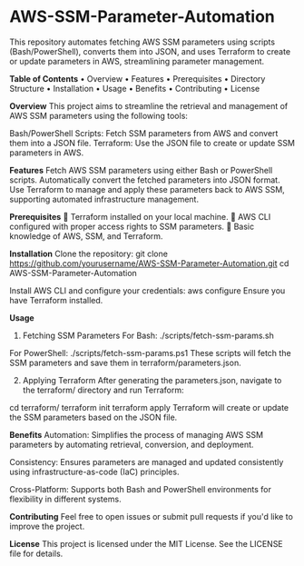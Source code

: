 # AWS-SSM-Parameter-Automation
This repository automates fetching AWS SSM parameters using scripts (Bash/PowerShell), converts them into JSON, and uses Terraform to create or update parameters in AWS, streamlining parameter management.

**Table of Contents**
•	Overview
•	Features
•	Prerequisites
•	Directory Structure
•	Installation
•	Usage
•	Benefits
•	Contributing
•	License


**Overview**
This project aims to streamline the retrieval and management of AWS SSM parameters using the following tools:

Bash/PowerShell Scripts: Fetch SSM parameters from AWS and convert them into a JSON file.
Terraform: Use the JSON file to create or update SSM parameters in AWS.

**Features**
Fetch AWS SSM parameters using either Bash or PowerShell scripts.
Automatically convert the fetched parameters into JSON format.
Use Terraform to manage and apply these parameters back to AWS SSM, supporting automated infrastructure management.

**Prerequisites**
	Terraform installed on your local machine.
	AWS CLI configured with proper access rights to SSM parameters.
	Basic knowledge of AWS, SSM, and Terraform.

**Installation**
Clone the repository:
git clone https://github.com/yourusername/AWS-SSM-Parameter-Automation.git
cd AWS-SSM-Parameter-Automation

Install AWS CLI and configure your credentials:
aws configure
Ensure you have Terraform installed.

**Usage**
1. Fetching SSM Parameters
For Bash:
./scripts/fetch-ssm-params.sh

For PowerShell:
./scripts/fetch-ssm-params.ps1
These scripts will fetch the SSM parameters and save them in terraform/parameters.json.

2. Applying Terraform
After generating the parameters.json, navigate to the terraform/ directory and run Terraform:

cd terraform/
terraform init
terraform apply
Terraform will create or update the SSM parameters based on the JSON file.

**Benefits**
Automation: Simplifies the process of managing AWS SSM parameters by automating retrieval, conversion, and deployment.

Consistency: Ensures parameters are managed and updated consistently using infrastructure-as-code (IaC) principles.

Cross-Platform: Supports both Bash and PowerShell environments for flexibility in different systems.

**Contributing**
Feel free to open issues or submit pull requests if you'd like to improve the project.

**License**
This project is licensed under the MIT License. See the LICENSE file for details.
